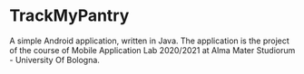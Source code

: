 # TrackMyPantry
A simple Android application, written in Java. 
The application is the project of the course of Mobile Application Lab 2020/2021 at Alma Mater Studiorum - University Of Bologna.
